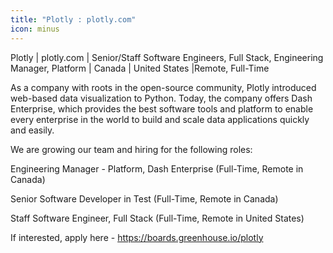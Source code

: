 ```yaml
---
title: "Plotly : plotly.com"
icon: minus
---
```

Plotly | plotly.com | Senior&#x2F;Staff Software Engineers, Full Stack, Engineering Manager, Platform | Canada | United States |Remote, Full-Time

As a company with roots in the open-source community, Plotly introduced web-based data visualization to Python. Today, the company offers Dash Enterprise, which provides the best software tools and platform to enable every enterprise in the world to build and scale data applications quickly and easily.

We are growing our team and hiring for the following roles:

Engineering Manager - Platform, Dash Enterprise (Full-Time, Remote in Canada)

Senior Software Developer in Test (Full-Time, Remote in Canada)

Staff Software Engineer, Full Stack (Full-Time, Remote in United States)

If interested, apply here - <a href="https:&#x2F;&#x2F;boards.greenhouse.io&#x2F;plotly" rel="nofollow">https:&#x2F;&#x2F;boards.greenhouse.io&#x2F;plotly</a>
